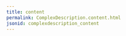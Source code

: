 ```yaml
---
title: content
permalink: ComplexDescription.content.html
jsonid: complexdescription_content
---
```


